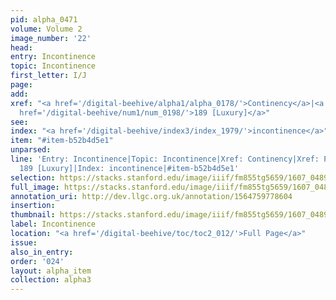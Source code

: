 ```yaml
---
pid: alpha_0471
volume: Volume 2
image_number: '22'
head:
entry: Incontinence
topic: Incontinence
first_letter: I/J
page:
add:
xref: "<a href='/digital-beehive/alpha1/alpha_0178/'>Continency</a>|<a href='/digital-beehive/alpha4/alpha_0717/'>Pleasure</a>|<a
  href='/digital-beehive/num1/num_0198/'>189 [Luxury]</a>"
see:
index: "<a href='/digital-beehive/index3/index_1979/'>incontinence</a>"
item: "#item-b52b4d5e1"
unparsed:
line: 'Entry: Incontinence|Topic: Incontinence|Xref: Continency|Xref: Pleasure|Xref:
  189 [Luxury]|Index: incontinence|#item-b52b4d5e1'
selection: https://stacks.stanford.edu/image/iiif/fm855tg5659/1607_0489/751,4554,2939,243/full/0/default.jpg
full_image: https://stacks.stanford.edu/image/iiif/fm855tg5659/1607_0489/full/full/0/default.jpg
annotation_uri: http://dev.llgc.org.uk/annotation/1564759778604
insertion:
thumbnail: https://stacks.stanford.edu/image/iiif/fm855tg5659/1607_0489/751,4554,600,180/250,/0/default.jpg
label: Incontinence
location: "<a href='/digital-beehive/toc/toc2_012/'>Full Page</a>"
issue:
also_in_entry:
order: '024'
layout: alpha_item
collection: alpha3
---
```

